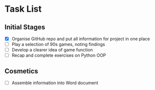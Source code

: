 # Task List

## Initial Stages
- [x] Organise GitHub repo and put all information for project in one place
- [ ] Play a selection of 90s games, noting findings
- [ ] Develop a clearer idea of game function
- [ ] Recap and complete exercises on Python OOP

## Cosmetics
- [ ] Assemble information into Word document
